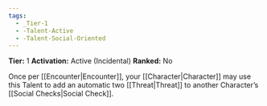 ```yaml
---
tags:
  - _Tier-1
  - -Talent-Active
  - -Talent-Social-Oriented
---
```

**Tier:** 1
**Activation:** Active (Incidental)
**Ranked:** No

Once per [[Encounter|Encounter]], your [[Character|Character]] may use this Talent to add an automatic two [[Threat|Threat]] to another Character’s [[Social Checks|Social Check]].